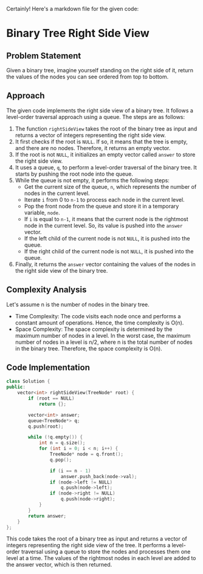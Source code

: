 Certainly! Here's a markdown file for the given code:

# Binary Tree Right Side View

## Problem Statement

Given a binary tree, imagine yourself standing on the right side of it, return the values of the nodes you can see ordered from top to bottom.

## Approach

The given code implements the right side view of a binary tree. It follows a level-order traversal approach using a queue. The steps are as follows:

1. The function `rightSideView` takes the root of the binary tree as input and returns a vector of integers representing the right side view.
2. It first checks if the root is `NULL`. If so, it means that the tree is empty, and there are no nodes. Therefore, it returns an empty vector.
3. If the root is not `NULL`, it initializes an empty vector called `answer` to store the right side view.
4. It uses a queue, `q`, to perform a level-order traversal of the binary tree. It starts by pushing the root node into the queue.
5. While the queue is not empty, it performs the following steps:
   - Get the current size of the queue, `n`, which represents the number of nodes in the current level.
   - Iterate `i` from 0 to `n-1` to process each node in the current level.
   - Pop the front node from the queue and store it in a temporary variable, `node`.
   - If `i` is equal to `n-1`, it means that the current node is the rightmost node in the current level. So, its value is pushed into the `answer` vector.
   - If the left child of the current node is not `NULL`, it is pushed into the queue.
   - If the right child of the current node is not `NULL`, it is pushed into the queue.
6. Finally, it returns the `answer` vector containing the values of the nodes in the right side view of the binary tree.

## Complexity Analysis

Let's assume n is the number of nodes in the binary tree.

- Time Complexity: The code visits each node once and performs a constant amount of operations. Hence, the time complexity is O(n).
- Space Complexity: The space complexity is determined by the maximum number of nodes in a level. In the worst case, the maximum number of nodes in a level is n/2, where n is the total number of nodes in the binary tree. Therefore, the space complexity is O(n).

## Code Implementation

```cpp
class Solution {
public:
    vector<int> rightSideView(TreeNode* root) {
        if (root == NULL)
            return {};

        vector<int> answer;
        queue<TreeNode*> q;
        q.push(root);

        while (!q.empty()) {
            int n = q.size();
            for (int i = 0; i < n; i++) {
                TreeNode* node = q.front();
                q.pop();

                if (i == n - 1)
                    answer.push_back(node->val);
                if (node->left != NULL)
                    q.push(node->left);
                if (node->right != NULL)
                    q.push(node->right);
            }
        }
        return answer;
    }
};
```

This code takes the root of a binary tree as input and returns a vector of integers representing the right side view of the tree. It performs a level-order traversal using a queue to store the nodes and processes them one level at a time. The values of the rightmost nodes in each level are added to the answer vector, which is then returned.
